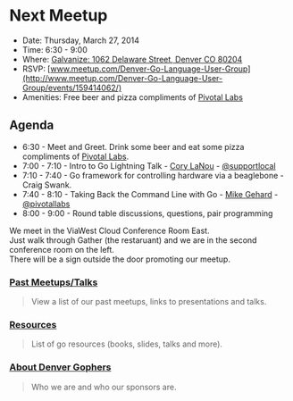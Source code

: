 Next Meetup
==========

* Date: Thursday, March 27, 2014
* Time: 6:30 - 9:00
* Where: [Galvanize: 1062 Delaware Street, Denver CO 80204](http://goo.gl/TqlYe)
* RSVP: [www.meetup.com/Denver-Go-Language-User-Group](http://www.meetup.com/Denver-Go-Language-User-Group/events/159414062/)
* Amenities: Free beer and pizza compliments of [Pivotal Labs](http://www.pivotallabs.com/)


Agenda
--------

* 6:30 - Meet and Greet. Drink some beer and eat some pizza compliments of [Pivotal Labs](http://www.pivotallabs.com/).
* 7:00 - 7:10 - Intro to Go Lightning Talk - [Cory LaNou](https://github.com/corylanou) - [@supportlocal](https://twitter.com/supportlocal)
* 7:10 - 7:40 - Go framework for controlling hardware via a beaglebone - Craig Swank.
* 7:40 - 8:10 - Taking Back the Command Line with Go - [Mike Gehard](http://msgehard.github.io/) - [@pivotallabs](https://twitter.com/pivotallabs)
* 8:00 - 9:00 - Round table discussions, questions, pair programming

We meet in the ViaWest Cloud Conference Room East.  
Just walk through Gather (the restaruant) and we are in the second conference room on the left.  
There will be a sign outside the door promoting our meetup.


### [Past Meetups/Talks](https://github.com/DenverGophers/talks/blob/master/PAST.md)
> View a list of our past meetups, links to presentations and talks.


### [Resources](https://github.com/DenverGophers/talks/blob/master/RESOURCES.md)
> List of go resources (books, slides, talks and more).

### [About Denver Gophers](https://github.com/DenverGophers/talks/blob/master/ABOUT.md)
> Who we are and who our sponsors are.
